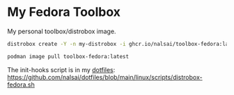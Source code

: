# My Fedora Toolbox

My personal toolbox/distrobox image.

```sh
distrobox create -Y -n my-distrobox -i ghcr.io/nalsai/toolbox-fedora:latest --init-hooks "bash $HOME/.dotfiles/linux/scripts/distrobox-fedora.sh"
```

```sh
podman image pull toolbox-fedora:latest
```

The init-hooks script is in my [dotfiles](https://github.com/nalsai/dotfiles/): <https://github.com/nalsai/dotfiles/blob/main/linux/scripts/distrobox-fedora.sh>
